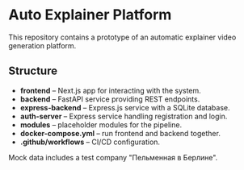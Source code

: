 # Auto Explainer Platform

This repository contains a prototype of an automatic explainer video generation platform.

## Structure

- **frontend** – Next.js app for interacting with the system.
- **backend** – FastAPI service providing REST endpoints.
- **express-backend** – Express.js service with a SQLite database.
- **auth-server** – Express service handling registration and login.
- **modules** – placeholder modules for the pipeline.
- **docker-compose.yml** – run frontend and backend together.
- **.github/workflows** – CI/CD configuration.

Mock data includes a test company "Пельменная в Берлине".
